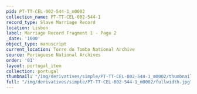```yaml
---
pid: PT-TT-CEL-002-544-1_m0002
collection_name: PT-TT-CEL-002-544-1
record_type: Slave Marriage Record
location: Lisbon
label: Marriage Record Fragment 1 - Page 2
_date: '1600'
object_type: manuscript
current_location: Torre do Tombo National Archive
source: Portuguese National Archives
order: '01'
layout: portugal_item
collection: portugal
thumbnail: "/img/derivatives/simple/PT-TT-CEL-002-544-1_m0002/thumbnail.jpg"
full: "/img/derivatives/simple/PT-TT-CEL-002-544-1_m0002/fullwidth.jpg"
---
```


